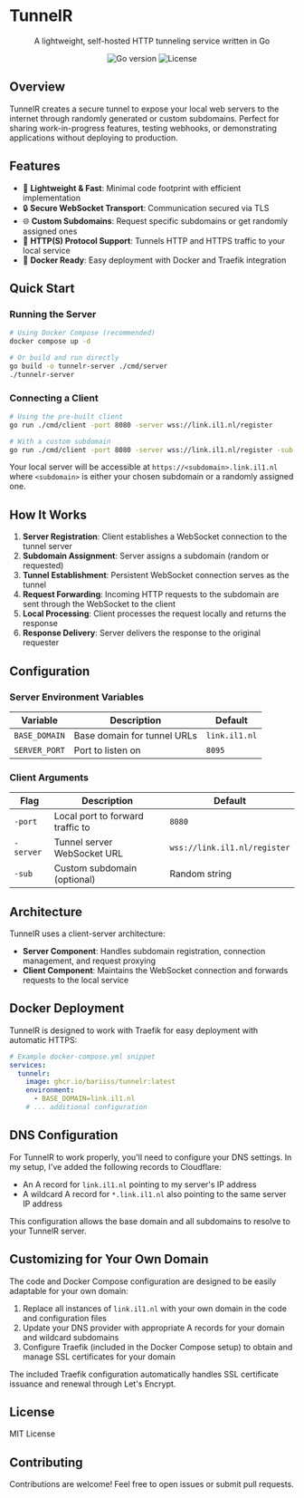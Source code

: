 # TunnelR

<p align="center">A lightweight, self-hosted HTTP tunneling service written in Go</p>

<p align="center">
  <img src="https://img.shields.io/badge/go-%231.24.2-blue" alt="Go version">
  <img src="https://img.shields.io/badge/license-MIT-green" alt="License">
</p>

## Overview

TunnelR creates a secure tunnel to expose your local web servers to the internet through randomly generated or custom subdomains. Perfect for sharing work-in-progress features, testing webhooks, or demonstrating applications without deploying to production.

## Features

- 🚀 **Lightweight & Fast**: Minimal code footprint with efficient implementation
- 🔒 **Secure WebSocket Transport**: Communication secured via TLS
- 🌐 **Custom Subdomains**: Request specific subdomains or get randomly assigned ones
- 🔄 **HTTP(S) Protocol Support**: Tunnels HTTP and HTTPS traffic to your local service
- 🐳 **Docker Ready**: Easy deployment with Docker and Traefik integration

## Quick Start

### Running the Server

```bash
# Using Docker Compose (recommended)
docker compose up -d

# Or build and run directly
go build -o tunnelr-server ./cmd/server
./tunnelr-server
```

### Connecting a Client

```bash
# Using the pre-built client
go run ./cmd/client -port 8080 -server wss://link.il1.nl/register

# With a custom subdomain
go run ./cmd/client -port 8080 -server wss://link.il1.nl/register -sub myapp
```

Your local server will be accessible at `https://<subdomain>.link.il1.nl` where `<subdomain>` is either your chosen subdomain or a randomly assigned one.

## How It Works

1. **Server Registration**: Client establishes a WebSocket connection to the tunnel server
2. **Subdomain Assignment**: Server assigns a subdomain (random or requested)
3. **Tunnel Establishment**: Persistent WebSocket connection serves as the tunnel
4. **Request Forwarding**: Incoming HTTP requests to the subdomain are sent through the WebSocket to the client
5. **Local Processing**: Client processes the request locally and returns the response
6. **Response Delivery**: Server delivers the response to the original requester

## Configuration

### Server Environment Variables

| Variable | Description | Default |
|----------|-------------|---------|
| `BASE_DOMAIN` | Base domain for tunnel URLs | `link.il1.nl` |
| `SERVER_PORT` | Port to listen on | `8095` |

### Client Arguments

| Flag | Description | Default |
|------|-------------|---------|
| `-port` | Local port to forward traffic to | `8080` |
| `-server` | Tunnel server WebSocket URL | `wss://link.il1.nl/register` |
| `-sub` | Custom subdomain (optional) | Random string |

## Architecture

TunnelR uses a client-server architecture:

- **Server Component**: Handles subdomain registration, connection management, and request proxying
- **Client Component**: Maintains the WebSocket connection and forwards requests to the local service

## Docker Deployment

TunnelR is designed to work with Traefik for easy deployment with automatic HTTPS:

```yaml
# Example docker-compose.yml snippet
services:
  tunnelr:
    image: ghcr.io/bariiss/tunnelr:latest
    environment:
      - BASE_DOMAIN=link.il1.nl
    # ... additional configuration
```

## DNS Configuration

For TunnelR to work properly, you'll need to configure your DNS settings. In my setup, I've added the following records to Cloudflare:

- An A record for `link.il1.nl` pointing to my server's IP address
- A wildcard A record for `*.link.il1.nl` also pointing to the same server IP address

This configuration allows the base domain and all subdomains to resolve to your TunnelR server.

## Customizing for Your Own Domain

The code and Docker Compose configuration are designed to be easily adaptable for your own domain:

1. Replace all instances of `link.il1.nl` with your own domain in the code and configuration files
2. Update your DNS provider with appropriate A records for your domain and wildcard subdomains
3. Configure Traefik (included in the Docker Compose setup) to obtain and manage SSL certificates for your domain

The included Traefik configuration automatically handles SSL certificate issuance and renewal through Let's Encrypt.

## License

MIT License

## Contributing

Contributions are welcome! Feel free to open issues or submit pull requests.
